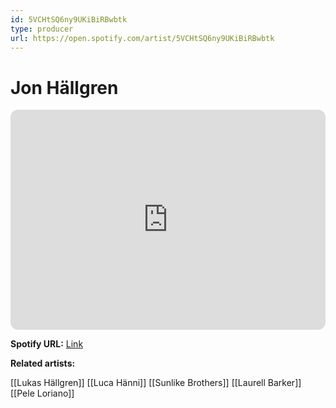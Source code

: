```yaml
---
id: 5VCHtSQ6ny9UKiBiRBwbtk
type: producer
url: https://open.spotify.com/artist/5VCHtSQ6ny9UKiBiRBwbtk
---
```

# Jon Hällgren

<iframe style="border-radius:12px" src="https://open.spotify.com/embed/artist/5VCHtSQ6ny9UKiBiRBwbtk" width="100%" height="352" frameBorder="0" allowfullscreen="" allow="autoplay; clipboard-write; encrypted-media; fullscreen; picture-in-picture" loading="lazy"></iframe>

**Spotify URL:** [Link](https://open.spotify.com/artist/5VCHtSQ6ny9UKiBiRBwbtk)

**Related artists:**

[[Lukas Hällgren]]
[[Luca Hänni]]
[[Sunlike Brothers]]
[[Laurell Barker]]
[[Pele Loriano]]
